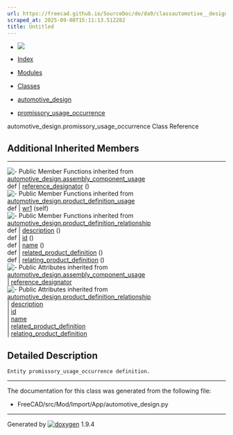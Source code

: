 ```yaml
---
url: https://freecad.github.io/SourceDoc/de/da9/classautomotive__design_1_1promissory__usage__occurrence.html
scraped_at: 2025-09-08T15:11:13.512282
title: Untitled
---
```


  * [ ![](https://www.freecad.org/svg/logo-freecad.svg) ](https://freecadweb.org "FreeCAD")
  * [Index](../../index.html "Index")
  * [Modules](../../modules.html "Modules list")
  * [Classes](../../annotated.html "Annotated list")

  * [automotive_design](../../d4/ddf/namespaceautomotive__design.html)
  * [promissory_usage_occurrence](../../de/da9/classautomotive__design_1_1promissory__usage__occurrence.html)

automotive_design.promissory_usage_occurrence Class Reference

##  Additional Inherited Members  
  
---  
![-](../../closed.png) Public Member Functions inherited from
[automotive_design.assembly_component_usage](../../de/de4/classautomotive__design_1_1assembly__component__usage.html)  
def | [reference_designator](../../de/de4/classautomotive__design_1_1assembly__component__usage.html#a7a0d020919dda867cbba40b1fd62afce) ()  
![-](../../closed.png) Public Member Functions inherited from
[automotive_design.product_definition_usage](../../d6/d51/classautomotive__design_1_1product__definition__usage.html)  
def | [wr1](../../d6/d51/classautomotive__design_1_1product__definition__usage.html#a1b9a87b051e6f8f5626be517305ba14a) (self)  
![-](../../closed.png) Public Member Functions inherited from
[automotive_design.product_definition_relationship](../../d4/d9d/classautomotive__design_1_1product__definition__relationship.html)  
def | [description](../../d4/d9d/classautomotive__design_1_1product__definition__relationship.html#a7fae75453fae00fcb7fbdbdeca822dcc) ()  
def | [id](../../d4/d9d/classautomotive__design_1_1product__definition__relationship.html#ae8e97311578df69cea700c0f53141a0e) ()  
def | [name](../../d4/d9d/classautomotive__design_1_1product__definition__relationship.html#aae1e9b63ca199974a2ff9baca1c1f50d) ()  
def | [related_product_definition](../../d4/d9d/classautomotive__design_1_1product__definition__relationship.html#abf01d576adfeb1f18496fe97886242f3) ()  
def | [relating_product_definition](../../d4/d9d/classautomotive__design_1_1product__definition__relationship.html#a0d4abc8f217bd29f233d6e9fe3d70e4b) ()  
![-](../../closed.png) Public Attributes inherited from
[automotive_design.assembly_component_usage](../../de/de4/classautomotive__design_1_1assembly__component__usage.html)  
|
[reference_designator](../../de/de4/classautomotive__design_1_1assembly__component__usage.html#a3b9fc83dac1cf1567e10a6c6a0de608d)  
![-](../../closed.png) Public Attributes inherited from
[automotive_design.product_definition_relationship](../../d4/d9d/classautomotive__design_1_1product__definition__relationship.html)  
|
[description](../../d4/d9d/classautomotive__design_1_1product__definition__relationship.html#a42164bd70dc59ddf47bda80a46cf035a)  
|
[id](../../d4/d9d/classautomotive__design_1_1product__definition__relationship.html#aded7c551700791620e185b73ac3dabaa)  
|
[name](../../d4/d9d/classautomotive__design_1_1product__definition__relationship.html#ae895328775ad0a6e909641acf70cfa35)  
|
[related_product_definition](../../d4/d9d/classautomotive__design_1_1product__definition__relationship.html#a68913ee57e66da588d2efc47a0eef813)  
|
[relating_product_definition](../../d4/d9d/classautomotive__design_1_1product__definition__relationship.html#a629db485b95eb8e6a39f2f0f2e164e2f)  
  
## Detailed Description

    
    
    Entity promissory_usage_occurrence definition.

* * *

The documentation for this class was generated from the following file:

  * FreeCAD/src/Mod/Import/App/automotive_design.py

* * *

Generated by
[![doxygen](../../doxygen.svg)](https://www.doxygen.org/index.html) 1.9.4

